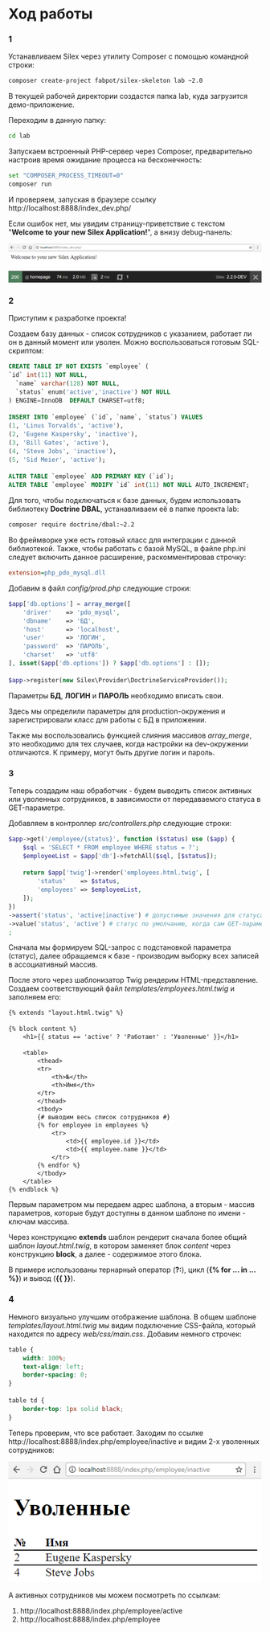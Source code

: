 # Ход работы

### 1

Устанавливаем Silex через утилиту Composer с помощью командной строки:

```bash
composer create-project fabpot/silex-skeleton lab ~2.0
```

В текущей рабочей директории создастся папка lab, куда загрузится демо-приложение.

Переходим в данную папку:

```bash
cd lab
```

Запускаем встроенный PHP-сервер через Composer, предварительно настроив время ожидание процесса на бесконечность:


```bash
set "COMPOSER_PROCESS_TIMEOUT=0"
composer run
```

И проверяем, запуская в браузере ссылку http://localhost:8888/index_dev.php/

Если ошибок нет, мы увидим страницу-приветствие с текстом "**Welcome to your new Silex Application!**", а внизу debug-панель:

![](screenshots/1.png)

### 2

Приступим к разработке проекта!

Создаем базу данных - список сотрудников с указанием, работает ли он в данный момент или уволен. Можно воспользоваться готовым SQL-скриптом:

```sql
CREATE TABLE IF NOT EXISTS `employee` (
`id` int(11) NOT NULL,
  `name` varchar(128) NOT NULL,
  `status` enum('active','inactive') NOT NULL
) ENGINE=InnoDB  DEFAULT CHARSET=utf8;

INSERT INTO `employee` (`id`, `name`, `status`) VALUES
(1, 'Linus Torvalds', 'active'),
(2, 'Eugene Kaspersky', 'inactive'),
(3, 'Bill Gates', 'active'),
(4, 'Steve Jobs', 'inactive'),
(5, 'Sid Meier', 'active');

ALTER TABLE `employee` ADD PRIMARY KEY (`id`);
ALTER TABLE `employee` MODIFY `id` int(11) NOT NULL AUTO_INCREMENT;
```

Для того, чтобы подключаться к базе данных, будем использовать библиотеку **Doctrine DBAL**, устанавливаем её в папке проекта lab:

```bash
composer require doctrine/dbal:~2.2
```

Во фреймворке уже есть готовый класс для интеграции с данной библиотекой. Также, чтобы работать с базой MySQL, в файле php.ini следует включить данное расширение, раскомментировав строчку:

```ini
extension=php_pdo_mysql.dll
```

Добавим в файл *config/prod.php* следующие строки:

```php
$app['db.options'] = array_merge([
    'driver'    => 'pdo_mysql',
    'dbname'    => 'БД',
    'host'      => 'localhost',
    'user'      => 'ЛОГИН',
    'password'  => 'ПАРОЛЬ',
    'charset'   => 'utf8'
], isset($app['db.options']) ? $app['db.options'] : []);

$app->register(new Silex\Provider\DoctrineServiceProvider());
```

Параметры **БД**, **ЛОГИН** и **ПАРОЛЬ** необходимо вписать свои.

Здесь мы определили параметры для production-окружения и зарегистрировали класс для работы с БД в приложении.

Также мы воспользовались функцией слияния массивов *array_merge*, это необходимо для тех случаев, когда настройки на dev-окружении отличаются. К примеру, могут быть другие логин и пароль.

### 3

Теперь создадим наш обработчик - будем выводить список активных или уволенных сотрудников, в зависимости от передаваемого статуса в GET-параметре.

Добавляем в контроллер *src/controllers.php* следующие строки:

```php
$app->get('/employee/{status}', function ($status) use ($app) {
    $sql = 'SELECT * FROM employee WHERE status = ?';
    $employeeList = $app['db']->fetchAll($sql, [$status]);

    return $app['twig']->render('employees.html.twig', [
        'status'    => $status,
        'employees' => $employeeList,
    ]);
})
->assert('status', 'active|inactive') # допустимые значения для статуса
->value('status', 'active') # статус по умолчанию, когда сам GET-параметр не задан
;
```

Сначала мы формируем SQL-запрос с подстановкой параметра (статус), далее обращаемся к базе - производим выборку всех записей в ассоциативный массив.

После этого через шаблонизатор Twig рендерим HTML-представление. Создаем соответствующий файл *templates/employees.html.twig* и заполняем его:

```twig
{% extends "layout.html.twig" %}

{% block content %}
    <h1>{{ status == 'active' ? 'Работают' : 'Уволенные' }}</h1>

    <table>
        <thead>
        <tr>
            <th>№</th>
            <th>Имя</th>
        </tr>
        </thead>
        <tbody>
        {# выводим весь список сотрудников #}
        {% for employee in employees %}
            <tr>
                <td>{{ employee.id }}</td>
                <td>{{ employee.name }}</td>
            </tr>
        {% endfor %}
        </tbody>
    </table>
{% endblock %}
```

Первым параметром мы передаем адрес шаблона, а вторым - массив параметров, которые будут доступны в данном шаблоне по имени - ключам массива.

Через конструкцию **extends** шаблон рендерит сначала более общий шаблон *layout.html.twig*, в котором заменяет блок *content* через конструкцию **block**, а далее - содержимое этого блока.

В примере использованы тернарный оператор (**?:**), цикл (**{% for ... in ... %}**) и вывод (**{{ }}**).

### 4

Немного визуально улучшим отображение шаблона. В общем шаблоне *templates/layout.html.twig* мы видим подключение CSS-файла, который находится по адресу *web/css/main.css*. Добавим немного строчек:

```css
table {
    width: 100%;
    text-align: left;
    border-spacing: 0;
}

table td {
    border-top: 1px solid black;
}
```

Теперь проверим, что все работает. Заходим по ссылке http://localhost:8888/index.php/employee/inactive и видим 2-х уволенных сотрудников:

![](screenshots/2.png)

А активных сотрудников мы можем посмотреть по ссылкам:

1. http://localhost:8888/index.php/employee/active
1. http://localhost:8888/index.php/employee
